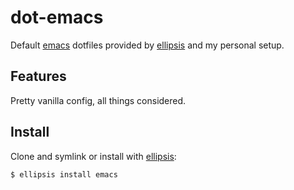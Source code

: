 # dot-emacs
Default [emacs][emacs] dotfiles provided by [ellipsis][ellipsis] and my personal setup.

## Features
Pretty vanilla config, all things considered.

## Install
Clone and symlink or install with [ellipsis][ellipsis]:

```
$ ellipsis install emacs
```

[ellipsis]: http://ellipsis.sh
[emacs]: http://www.gnu.org/emacs
